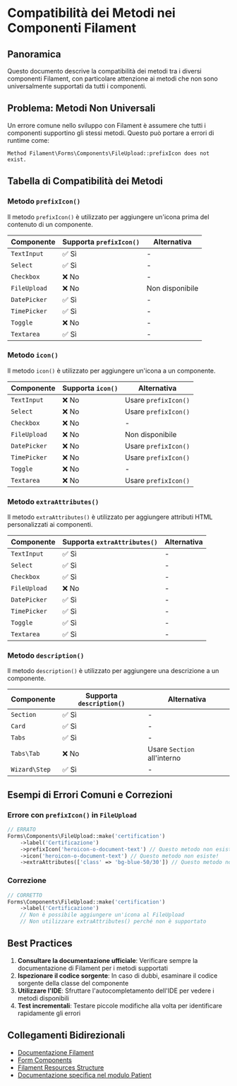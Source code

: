 # Compatibilità dei Metodi nei Componenti Filament

## Panoramica

Questo documento descrive la compatibilità dei metodi tra i diversi componenti Filament, con particolare attenzione ai metodi che non sono universalmente supportati da tutti i componenti.

## Problema: Metodi Non Universali

Un errore comune nello sviluppo con Filament è assumere che tutti i componenti supportino gli stessi metodi. Questo può portare a errori di runtime come:

```
Method Filament\Forms\Components\FileUpload::prefixIcon does not exist.
```

## Tabella di Compatibilità dei Metodi

### Metodo `prefixIcon()`

Il metodo `prefixIcon()` è utilizzato per aggiungere un'icona prima del contenuto di un componente.

| Componente | Supporta `prefixIcon()` | Alternativa |
|------------|--------------------------|-------------|
| `TextInput` | ✅ Sì | - |
| `Select` | ✅ Sì | - |
| `Checkbox` | ❌ No | - |
| `FileUpload` | ❌ No | Non disponibile |
| `DatePicker` | ✅ Sì | - |
| `TimePicker` | ✅ Sì | - |
| `Toggle` | ❌ No | - |
| `Textarea` | ✅ Sì | - |

### Metodo `icon()`

Il metodo `icon()` è utilizzato per aggiungere un'icona a un componente.

| Componente | Supporta `icon()` | Alternativa |
|------------|---------------------|-------------|
| `TextInput` | ❌ No | Usare `prefixIcon()` |
| `Select` | ❌ No | Usare `prefixIcon()` |
| `Checkbox` | ❌ No | - |
| `FileUpload` | ❌ No | Non disponibile |
| `DatePicker` | ❌ No | Usare `prefixIcon()` |
| `TimePicker` | ❌ No | Usare `prefixIcon()` |
| `Toggle` | ❌ No | - |
| `Textarea` | ❌ No | Usare `prefixIcon()` |

### Metodo `extraAttributes()`

Il metodo `extraAttributes()` è utilizzato per aggiungere attributi HTML personalizzati ai componenti.

| Componente | Supporta `extraAttributes()` | Alternativa |
|------------|------------------------------|-------------|
| `TextInput` | ✅ Sì | - |
| `Select` | ✅ Sì | - |
| `Checkbox` | ✅ Sì | - |
| `FileUpload` | ❌ No | - |
| `DatePicker` | ✅ Sì | - |
| `TimePicker` | ✅ Sì | - |
| `Toggle` | ✅ Sì | - |
| `Textarea` | ✅ Sì | - |

### Metodo `description()`

Il metodo `description()` è utilizzato per aggiungere una descrizione a un componente.

| Componente | Supporta `description()` | Alternativa |
|------------|--------------------------|-------------|
| `Section` | ✅ Sì | - |
| `Card` | ✅ Sì | - |
| `Tabs` | ✅ Sì | - |
| `Tabs\Tab` | ❌ No | Usare `Section` all'interno |
| `Wizard\Step` | ✅ Sì | - |

## Esempi di Errori Comuni e Correzioni

### Errore con `prefixIcon()` in `FileUpload`

```php
// ERRATO
Forms\Components\FileUpload::make('certification')
    ->label('Certificazione')
    ->prefixIcon('heroicon-o-document-text') // Questo metodo non esiste!
    ->icon('heroicon-o-document-text') // Questo metodo non esiste!
    ->extraAttributes(['class' => 'bg-blue-50/30']) // Questo metodo non esiste!
```

### Correzione

```php
// CORRETTO
Forms\Components\FileUpload::make('certification')
    ->label('Certificazione')
    // Non è possibile aggiungere un'icona al FileUpload
    // Non utilizzare extraAttributes() perché non è supportato
```

## Best Practices

1. **Consultare la documentazione ufficiale**: Verificare sempre la documentazione di Filament per i metodi supportati
2. **Ispezionare il codice sorgente**: In caso di dubbi, esaminare il codice sorgente della classe del componente
3. **Utilizzare l'IDE**: Sfruttare l'autocompletamento dell'IDE per vedere i metodi disponibili
4. **Test incrementali**: Testare piccole modifiche alla volta per identificare rapidamente gli errori

## Collegamenti Bidirezionali

- [Documentazione Filament](./resources.md)
- [Form Components](../form-components.md)
- [Filament Resources Structure](../filament-resources-structure.md)
- [Documentazione specifica nel modulo Patient](../../Patient/docs/filament-component-methods.md)
